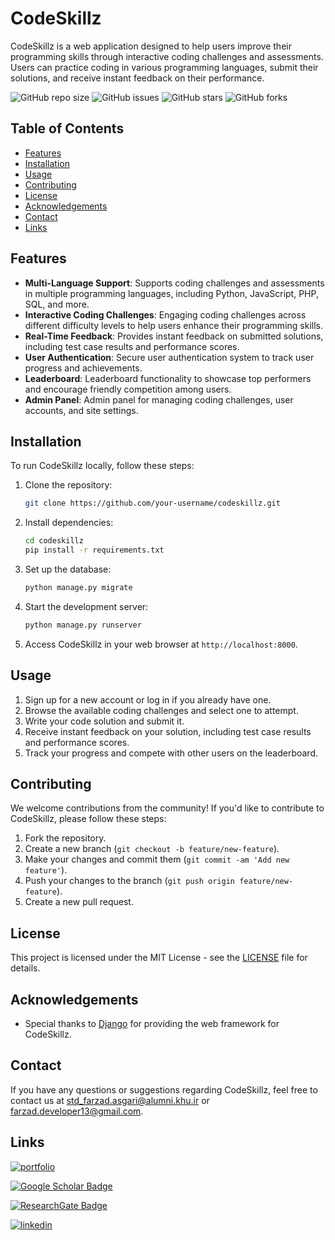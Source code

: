 # CodeSkillz

CodeSkillz is a web application designed to help users improve their programming skills through interactive coding challenges and assessments. Users can practice coding in various programming languages, submit their solutions, and receive instant feedback on their performance.

![GitHub repo size](https://img.shields.io/github/repo-size/farzadasgari/CodeSkillz)
![GitHub issues](https://img.shields.io/github/issues/farzadasgari/CodeSkillz)
![GitHub stars](https://img.shields.io/github/stars/farzadasgari/CodeSkillz)
![GitHub forks](https://img.shields.io/github/forks/farzadasgari/CodeSkillz)


## Table of Contents

- [Features](#Features)
- [Installation](#Installation)
- [Usage](#Usage)
- [Contributing](#Contributing)
- [License](#License)
- [Acknowledgements](#Acknowledgements)
- [Contact](#Contact)
- [Links](#Links)


## Features

- **Multi-Language Support**: Supports coding challenges and assessments in multiple programming languages, including Python, JavaScript, PHP, SQL, and more.
- **Interactive Coding Challenges**: Engaging coding challenges across different difficulty levels to help users enhance their programming skills.
- **Real-Time Feedback**: Provides instant feedback on submitted solutions, including test case results and performance scores.
- **User Authentication**: Secure user authentication system to track user progress and achievements.
- **Leaderboard**: Leaderboard functionality to showcase top performers and encourage friendly competition among users.
- **Admin Panel**: Admin panel for managing coding challenges, user accounts, and site settings.

## Installation

To run CodeSkillz locally, follow these steps:

1. Clone the repository:

   ```bash
   git clone https://github.com/your-username/codeskillz.git
   ```

2. Install dependencies:

   ```bash
   cd codeskillz
   pip install -r requirements.txt
   ```

3. Set up the database:

   ```bash
   python manage.py migrate
   ```

4. Start the development server:

   ```bash
   python manage.py runserver
   ```

5. Access CodeSkillz in your web browser at `http://localhost:8000`.

## Usage

1. Sign up for a new account or log in if you already have one.
2. Browse the available coding challenges and select one to attempt.
3. Write your code solution and submit it.
4. Receive instant feedback on your solution, including test case results and performance scores.
5. Track your progress and compete with other users on the leaderboard.

## Contributing

We welcome contributions from the community! If you'd like to contribute to CodeSkillz, please follow these steps:

1. Fork the repository.
2. Create a new branch (`git checkout -b feature/new-feature`).
3. Make your changes and commit them (`git commit -am 'Add new feature'`).
4. Push your changes to the branch (`git push origin feature/new-feature`).
5. Create a new pull request.

## License

This project is licensed under the MIT License - see the [LICENSE](https://github.com/farzadasgari/CodeSkillz/blob/ca7da2092f015cd4759f8f91dafdddeca5ca87ea/LICENSE) file for details.

## Acknowledgements

- Special thanks to [Django](https://www.djangoproject.com/) for providing the web framework for CodeSkillz.

## Contact

If you have any questions or suggestions regarding CodeSkillz, feel free to contact us at std_farzad.asgari@alumni.khu.ir or farzad.developer13@gmail.com.

## Links
[![portfolio](https://img.shields.io/badge/my_portfolio-000?style=for-the-badge&logo=ko-fi&logoColor=white)](https://farzadasgari.ir/)


[![Google Scholar Badge](https://img.shields.io/badge/Google%20Scholar-4285F4?logo=googlescholar&logoColor=fff&style=for-the-badge)](https://scholar.google.com/citations?user=Rhue_kkAAAAJ&hl=en)

[![ResearchGate Badge](https://img.shields.io/badge/ResearchGate-0CB?logo=researchgate&logoColor=fff&style=for-the-badge)](https://www.researchgate.net/profile/Farzad-Asgari)

[![linkedin](https://img.shields.io/badge/linkedin-0A66C2?style=for-the-badge&logo=linkedin&logoColor=white)](https://www.linkedin.com/in/farzad-asgari-5a90942b2/)
